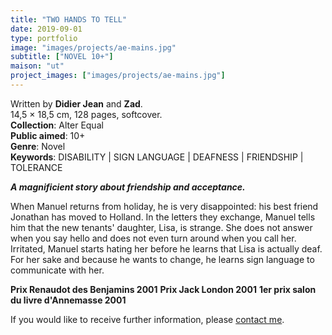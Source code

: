 ```yaml
---
title: "TWO HANDS TO TELL"
date: 2019-09-01
type: portfolio
image: "images/projects/ae-mains.jpg"
subtitle: ["NOVEL 10+"]
maison: "ut"
project_images: ["images/projects/ae-mains.jpg"]
---
```


Written by **Didier Jean** and **Zad**.    
14,5 × 18,5 cm, 128 pages, softcover.      
**Collection**: Alter Equal   
**Public aimed**: 10+   
**Genre**: Novel         
**Keywords**: DISABILITY | SIGN LANGUAGE | DEAFNESS | FRIENDSHIP | TOLERANCE           


***A magnificient story about friendship and acceptance.***


When Manuel returns from holiday, he is very disappointed: his best friend Jonathan has moved to Holland. 
In the letters they exchange, Manuel tells him that the new tenants' daughter, Lisa, is strange.
She does not answer when you say hello and does not even turn around when you call her. 
Irritated, Manuel starts hating her before he learns that Lisa is actually deaf. 
For her sake and because he wants to change, he learns sign language to communicate with her.      


**Prix Renaudot des Benjamins 2001**
**Prix Jack London 2001**
**1er prix salon du livre d'Annemasse 2001**   





If you would like to receive further information, please [contact me](mailto:melanie.guillaumin.edition@gmail.com).


